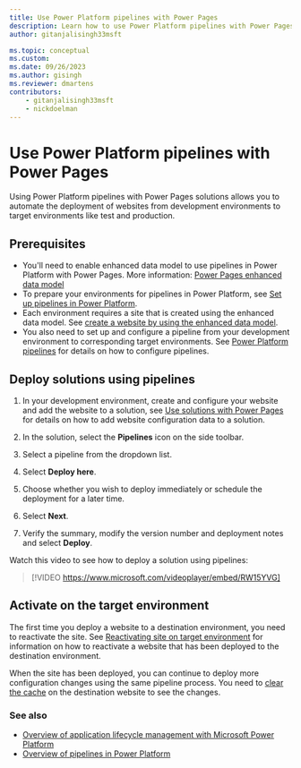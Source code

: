 ```yaml
---
title: Use Power Platform pipelines with Power Pages
description: Learn how to use Power Platform pipelines with Power Pages
author: gitanjalisingh33msft

ms.topic: conceptual
ms.custom: 
ms.date: 09/26/2023
ms.author: gisingh
ms.reviewer: dmartens
contributors:
    - gitanjalisingh33msft
    - nickdoelman
---
```


# Use Power Platform pipelines with Power Pages

Using Power Platform pipelines with Power Pages solutions allows you to automate the deployment of websites from development environments to target environments like test and production.  

## Prerequisites

- You'll need to enable enhanced data model to use pipelines in Power Platform with Power Pages. More information: [Power Pages enhanced data model](../admin/enhanced-data-model.md)
- To prepare your environments for pipelines in Power Platform, see [Set up pipelines in Power Platform](/power-platform/alm/set-up-pipelines).
- Each environment requires a site that is created using the enhanced data model. See [create a website by using the enhanced data model](../admin/enhanced-data-model.md#create-a-website-by-using-the-enhanced-data-model).
- You also need to set up and configure a pipeline from your development environment to corresponding target environments. See [Power Platform pipelines](/power-platform/alm/pipelines) for details on how to configure pipelines.

## Deploy solutions using pipelines

1. In your development environment, create and configure your website and add the website to a solution, see [Use solutions with Power Pages](power-pages-solutions.md) for details on how to add website configuration data to a solution.

1. In the solution, select the **Pipelines** icon on the side toolbar.

1. Select a pipeline from the dropdown list.

1. Select **Deploy here**.

1. Choose whether you wish to deploy immediately or schedule the deployment for a later time.

1. Select **Next**.

1. Verify the summary, modify the version number and deployment notes and select **Deploy**.

Watch this video to see how to deploy a solution using pipelines:
> [!VIDEO https://www.microsoft.com/videoplayer/embed/RW15YVG]

## Activate on the target environment

The first time you deploy a website to a destination environment, you need to reactivate the site. See [Reactivating site on target environment](../admin/migrate-site-configuration.md#reactivating-site-on-target-environment) for information on how to reactivate a website that has been deployed to the destination environment.

When the site has been deployed, you can continue to deploy more configuration changes using the same pipeline process. You need to [clear the cache](../admin/clear-server-side-cache.md) on the destination website to see the changes.

### See also

- [Overview of application lifecycle management with Microsoft Power Platform](/power-platform/alm/overview-alm)
- [Overview of pipelines in Power Platform](/power-platform/alm/pipelines)
